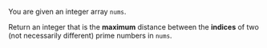 You are given an integer array `nums`.

Return an integer that is the **maximum** distance between the **indices** of two (not necessarily different) prime numbers in `nums`.